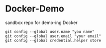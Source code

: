 # Docker-Demo
sandbox repo for demo-ing Docker

```
git config --global user.name "you name"
git config --global user.email "your email"
git config --global credential.helper store
```

